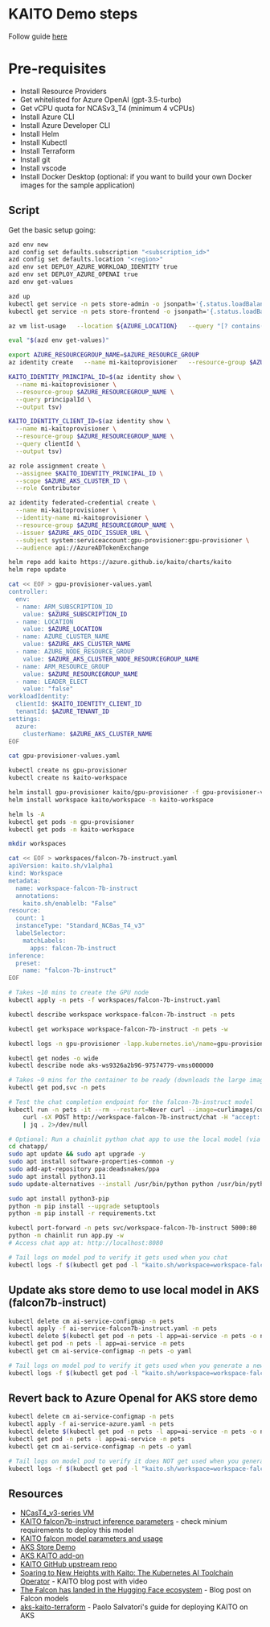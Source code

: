 # KAITO Demo steps

Follow guide [here](https://moaw.dev/workshop/?src=gh%3Apauldotyu%2Fmoaw%2Flearnlive%2Fworkshops%2Fopensource-models-on-aks-with-kaito%2F&step=0)

# Pre-requisites

* Install Resource Providers
* Get whitelisted for Azure OpenAI (gpt-3.5-turbo)
* Get vCPU quota for NCASv3_T4 (minimum 4 vCPUs)
* Install Azure CLI
* Install Azure Developer CLI
* Install Helm
* Install Kubectl
* Install Terraform
* Install git
* Install vscode
* Install Docker Desktop (optional: if you want to build your own Docker images for the sample application)

## Script

Get the basic setup going:

```sh
azd env new
azd config set defaults.subscription "<subscription_id>"
azd config set defaults.location "<region>"
azd env set DEPLOY_AZURE_WORKLOAD_IDENTITY true
azd env set DEPLOY_AZURE_OPENAI true
azd env get-values

azd up
kubectl get service -n pets store-admin -o jsonpath='{.status.loadBalancer.ingress[0].ip}'
kubectl get service -n pets store-frontend -o jsonpath='{.status.loadBalancer.ingress[0].ip}'

az vm list-usage   --location ${AZURE_LOCATION}   --query "[? contains(localName, 'Standard NCASv3_T4')]"   -o table

eval "$(azd env get-values)"

export AZURE_RESOURCEGROUP_NAME=$AZURE_RESOURCE_GROUP
az identity create   --name mi-kaitoprovisioner   --resource-group $AZURE_RESOURCEGROUP_NAME

KAITO_IDENTITY_PRINCIPAL_ID=$(az identity show \
  --name mi-kaitoprovisioner \
  --resource-group $AZURE_RESOURCEGROUP_NAME \
  --query principalId \
  --output tsv)

KAITO_IDENTITY_CLIENT_ID=$(az identity show \
  --name mi-kaitoprovisioner \
  --resource-group $AZURE_RESOURCEGROUP_NAME \
  --query clientId \
  --output tsv)

az role assignment create \
  --assignee $KAITO_IDENTITY_PRINCIPAL_ID \
  --scope $AZURE_AKS_CLUSTER_ID \
  --role Contributor

az identity federated-credential create \
  --name mi-kaitoprovisioner \
  --identity-name mi-kaitoprovisioner \
  --resource-group $AZURE_RESOURCEGROUP_NAME \
  --issuer $AZURE_AKS_OIDC_ISSUER_URL \
  --subject system:serviceaccount:gpu-provisioner:gpu-provisioner \
  --audience api://AzureADTokenExchange

helm repo add kaito https://azure.github.io/kaito/charts/kaito
helm repo update

cat << EOF > gpu-provisioner-values.yaml
controller:
  env:
  - name: ARM_SUBSCRIPTION_ID
    value: $AZURE_SUBSCRIPTION_ID
  - name: LOCATION
    value: $AZURE_LOCATION
  - name: AZURE_CLUSTER_NAME
    value: $AZURE_AKS_CLUSTER_NAME
  - name: AZURE_NODE_RESOURCE_GROUP
    value: $AZURE_AKS_CLUSTER_NODE_RESOURCEGROUP_NAME
  - name: ARM_RESOURCE_GROUP
    value: $AZURE_RESOURCEGROUP_NAME
  - name: LEADER_ELECT
    value: "false"
workloadIdentity:
  clientId: $KAITO_IDENTITY_CLIENT_ID
  tenantId: $AZURE_TENANT_ID
settings:
  azure:
    clusterName: $AZURE_AKS_CLUSTER_NAME
EOF

cat gpu-provisioner-values.yaml

kubectl create ns gpu-provisioner
kubectl create ns kaito-workspace

helm install gpu-provisioner kaito/gpu-provisioner -f gpu-provisioner-values.yaml -n gpu-provisioner
helm install workspace kaito/workspace -n kaito-workspace

helm ls -A
kubectl get pods -n gpu-provisioner
kubectl get pods -n kaito-workspace

mkdir workspaces

cat << EOF > workspaces/falcon-7b-instruct.yaml
apiVersion: kaito.sh/v1alpha1
kind: Workspace
metadata:
  name: workspace-falcon-7b-instruct
  annotations:
    kaito.sh/enablelb: "False"
resource:
  count: 1
  instanceType: "Standard_NC8as_T4_v3"
  labelSelector:
    matchLabels:
      apps: falcon-7b-instruct
inference:
  preset:
    name: "falcon-7b-instruct"
EOF

# Takes ~10 mins to create the GPU node
kubectl apply -n pets -f workspaces/falcon-7b-instruct.yaml

kubectl describe workspace workspace-falcon-7b-instruct -n pets

kubectl get workspace workspace-falcon-7b-instruct -n pets -w

kubectl logs -n gpu-provisioner -lapp.kubernetes.io\/name=gpu-provisioner -f

kubectl get nodes -o wide
kubectl describe node aks-ws9326a2b96-97574779-vmss000000

# Takes ~9 mins for the container to be ready (downloads the large image with the falcon-7b-instruct model)
kubectl get pod,svc -n pets

# Test the chat completion endpoint for the falcon-7b-instruct model
kubectl run -n pets -it --rm --restart=Never curl --image=curlimages/curl 2>/dev/null -- \
    curl -sX POST http://workspace-falcon-7b-instruct/chat -H "accept: application/json" -H "Content-Type: application/json" -d "{\"prompt\":\"What is a kubernetes?\"}" \
    | jq . 2>/dev/null

# Optional: Run a chainlit python chat app to use the local model (via port forwarding)
cd chatapp/
sudo apt update && sudo apt upgrade -y
sudo apt install software-properties-common -y
sudo add-apt-repository ppa:deadsnakes/ppa
sudo apt install python3.11
sudo update-alternatives --install /usr/bin/python python /usr/bin/python3.11 1

sudo apt install python3-pip
python -m pip install --upgrade setuptools
python -m pip install -r requirements.txt

kubectl port-forward -n pets svc/workspace-falcon-7b-instruct 5000:80
python -m chainlit run app.py -w
# Access chat app at: http://localhost:8080

# Tail logs on model pod to verify it gets used when you chat
kubectl logs -f $(kubectl get pod -l "kaito.sh/workspace=workspace-falcon-7b-instruct" -n pets -o name) -n pets
```

## Update aks store demo to use local model in AKS (falcon7b-instruct)

```sh
kubectl delete cm ai-service-configmap -n pets
kubectl apply -f ai-service-falcon7b-instruct.yaml -n pets
kubectl delete $(kubectl get pod -n pets -l app=ai-service -n pets -o name) -n pets
kubectl get pod -n pets -l app=ai-service -n pets
kubectl get cm ai-service-configmap -n pets -o yaml

# Tail logs on model pod to verify it gets used when you generate a new product name
kubectl logs -f $(kubectl get pod -l "kaito.sh/workspace=workspace-falcon-7b-instruct" -n pets -o name) -n pets
```

## Revert back to Azure OpenaI for AKS store demo

```sh
kubectl delete cm ai-service-configmap -n pets
kubectl apply -f ai-service-azure.yaml -n pets
kubectl delete $(kubectl get pod -n pets -l app=ai-service -n pets -o name) -n pets
kubectl get pod -n pets -l app=ai-service -n pets
kubectl get cm ai-service-configmap -n pets -o yaml

# Tail logs on model pod to verify it does NOT get used when you generate a new product name
kubectl logs -f $(kubectl get pod -l "kaito.sh/workspace=workspace-falcon-7b-instruct" -n pets -o name) -n pets
```

## Resources

* [NCasT4_v3-series VM](https://learn.microsoft.com/en-us/azure/virtual-machines/nct4-v3-series)
* [KAITO falcon7b-instruct inference parameters](https://github.com/Azure/kaito/blob/main/presets/models/falcon/model.go#L99) - check minium requirements to deploy this model
* [KAITO falcon model parameters and usage](https://github.com/Azure/kaito/tree/main/presets/models/falcon)
* [AKS Store Demo](https://github.com/Azure-Samples/aks-store-demo)
* [AKS KAITO add-on](https://learn.microsoft.com/en-us/azure/aks/ai-toolchain-operator)
* [KAITO GitHub upstream repo](https://github.com/Azure/kaito)
* [Soaring to New Heights with Kaito: The Kubernetes AI Toolchain Operator](https://paulyu.dev/article/soaring-with-kaito/) - KAITO blog post with video
* [The Falcon has landed in the Hugging Face ecosystem](https://huggingface.co/blog/falcon) - Blog post on Falcon models
* [aks-kaito-terraform](https://github.com/paolosalvatori/aks-kaito-terraform) - Paolo Salvatori's guide for deploying KAITO on AKS
